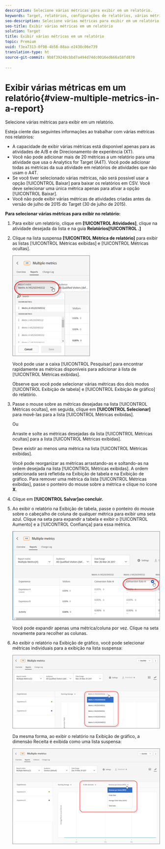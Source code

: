 ```yaml
---
description: Selecione várias métricas para exibir em um relatório.
keywords: Target, relatórios, configurações de relatórios, várias métricas, métricas
seo-description: Selecione várias métricas para exibir em um relatório.
seo-title: Exibir várias métricas em um relatório
solution: Target
title: Exibir várias métricas em um relatório
topic: Premium
uuid: f3ea7313-0f98-4b58-88aa-e2438c06e739
translation-type: ht
source-git-commit: 9b8f39240cbbd7a494d74dc0016ed666a58fd870

---
```



# Exibir várias métricas em um relatório{#view-multiple-metrics-in-a-report}

Selecione várias métricas para exibir em um relatório.

Esteja ciente das seguintes informações ao trabalhar com várias métricas nos relatórios:

* A capacidade de exibir várias métricas está disponível apenas para as atividades de A/B e de Direcionamento de experiência (XT).
* Você não pode adicionar mais de 20 métricas a um relatório para uma atividade que usa o Analytics for Target (A4T). Você pode adicionar todas as métricas da sua atividade em relatórios de atividades que não usam o A4T.
* Se você tiver selecionado várias métricas, não será possível usar a opção [!UICONTROL Baixar] para baixar os relatórios em CSV. Você deve selecionar uma única métrica apenas para ativar a opção [!UICONTROL Baixar].
* Você não pode exibir várias métricas de atividades criadas antes da versão de julho de 2015 do Target (30 de julho de 2015).

**Para selecionar várias métricas para exibir no relatório:**

1. Para exibir um relatório, clique em **[!UICONTROL Atividades]**, clique na atividade desejada da lista e na guia **Relatórios[!UICONTROL .]**
1. Clique na lista suspensa **[!UICONTROL Métrica de relatório]** para exibir as listas [!UICONTROL Métricas exibidas] e [!UICONTROL Métricas ocultas].

   ![](assets/multiple_metrics.png)

   Você pode usar a caixa [!UICONTROL Pesquisar] para encontrar rapidamente as métricas disponíveis para adicionar à lista de [!UICONTROL Métricas exibidas].

   Observe que você pode selecionar várias métricas dos dois modos [!UICONTROL Exibição de tabela] e [!UICONTROL Exibição de gráfico] do relatório.

1. Passe o mouse sobre as métricas desejadas na lista [!UICONTROL Métricas ocultas], em seguida, clique em **[!UICONTROL Selecionar]** para movê-las para a lista [!UICONTROL Métricas exibidas].

   Ou

   Arraste e solte as métricas desejadas da lista [!UICONTROL Métricas ocultas] para a lista [!UICONTROL Métricas exibidas].

   Deve existir ao menos uma métrica na lista [!UICONTROL Métricas exibidas].

   Você pode reorganizar as métricas arrastando-as e soltando-as na ordem desejada na lista [!UICONTROL Métricas exibidas]. A ordem selecionada será refletida na Exibição de tabela e na Exibição de gráfico. Para remover uma métrica da lista [!UICONTROL Métricas exibidas], passe o ponteiro do mouse sobre a métrica e clique no ícone **X**.

1. Clique em **[!UICONTROL Salvar]ao concluir.**
1. Ao exibir o relatório na Exibição de tabela, passe o ponteiro do mouse sobre o cabeçalho de coluna de qualquer métrica para exibir uma seta azul. Clique na seta para expandir a tabela e exibir o [!UICONTROL Aumento] e a [!UICONTROL Confiança] para essa métrica.

   ![](assets/multiple_metrics_table.png)

   Você pode expandir apenas uma métrica/coluna por vez. Clique na seta novamente para recolher as colunas.

1. Ao exibir o relatório na Exibição de gráfico, você pode selecionar métricas individuais para a exibição na lista suspensa:

   ![](assets/multiple_metrics_graph.png)

   Da mesma forma, ao exibir o relatório na Exibição de gráfico, a dimensão Receita é exibida como uma lista suspensa:

   ![](assets/muttiple_revenue.png)

